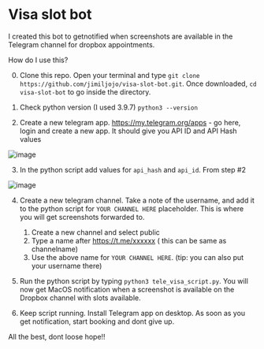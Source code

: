 # Visa slot bot

I created this bot to getnotified when screenshots are available in the Telegram channel for dropbox appointments. 

How do I use this?

0. Clone this repo. Open your terminal and type `git clone https://github.com/jimiljojo/visa-slot-bot.git`. Once downloaded, `cd visa-slot-bot` to go inside the directory. 

1. Check python version (I used 3.9.7)
`python3 --version`

2. Create a new telegram app. https://my.telegram.org/apps - go here, login and create a new app. It should give you API ID and API Hash values

![image](https://user-images.githubusercontent.com/4116653/143096895-b1a29f9b-ea09-4f8e-9156-e90f1392f879.png)

3. In the python script add values for `api_hash` and `api_id`. From step #2

![image](https://user-images.githubusercontent.com/4116653/143068961-cb532e6d-1bc7-4777-b02e-a4f56eaf3a98.png)

4. Create a new telegram channel. Take a note of the username, and add it to the python script for `YOUR CHANNEL HERE` placeholder. This is where you will get screenshots forwarded to.
    1. Create a new channel and select public
    2. Type a name after https://t.me/xxxxxx ( this can be same as channelname)
    3. Use the above name for `YOUR CHANNEL HERE`. (tip: you can also put your username there)

5. Run the python script by typing `python3 tele_visa_script.py`. You will now get MacOS notification when a screenshot is available on the Dropbox channel with slots available. 

6. Keep script running. Install Telegram app on desktop. As soon as you get notification, start booking and dont give up. 

All the best, dont loose hope!!

